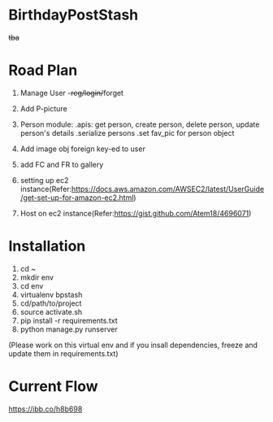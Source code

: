 # BirthdayPostStash
~~tba~~


Road Plan
=========

1. Manage User -~~reg/login/~~forget
2. Add P-picture
3. Person module:
        .apis: get person, create person, delete person, update person's details
        .serialize persons
        .set fav_pic for person object
        
3. Add image obj foreign key-ed to user
4. add FC and FR to gallery
5. setting up ec2 instance(Refer:https://docs.aws.amazon.com/AWSEC2/latest/UserGuide/get-set-up-for-amazon-ec2.html)
6. Host on ec2 instance(Refer:https://gist.github.com/Atem18/4696071)


Installation
==============

1. cd ~
2. mkdir env
3. cd env
4. virtualenv bpstash
5. cd/path/to/project
6. source activate.sh
7. pip install -r requirements.txt
8. python manage.py runserver


(Please work on this virtual env and if you insall dependencies, freeze and update them in requirements.txt)


Current Flow
==============
https://ibb.co/h8b698



